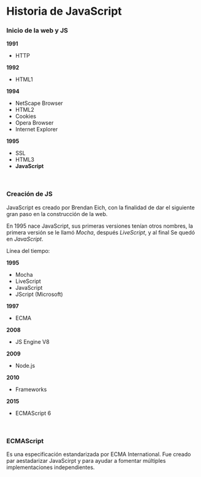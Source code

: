 # Historia de JavaScript

### Inicio de la web y JS

**1991**
- HTTP

**1992**
- HTML1

**1994** 
- NetScape Browser
- HTML2
- Cookies
- Opera Browser
- Internet Explorer

**1995**
- SSL
- HTML3
- **JavaScript**

<br>

### Creación de JS

JavaScript es creado por Brendan Eich, con la finalidad de dar el siguiente gran paso en la construcción de la web.

En 1995 nace JavaScript, sus primeras versiones tenían otros nombres, la primera versión se le llamó *Mocha*, después *LiveScript*, y al final Se quedó en *JavaScript*.

Línea del tiempo:

**1995**
- Mocha
- LiveScript
- JavaScript
- JScript (Microsoft)

**1997**
- ECMA
  
**2008**
- JS Engine V8
  
**2009**
- Node.js

**2010**
- Frameworks

**2015**
- ECMAScript 6

<br>

### ECMAScript
Es una especificación estandarizada por ECMA International. Fue creado par aestadarizar JavaScirpt y para ayudar a fomentar múltiples implementaciones independientes.

